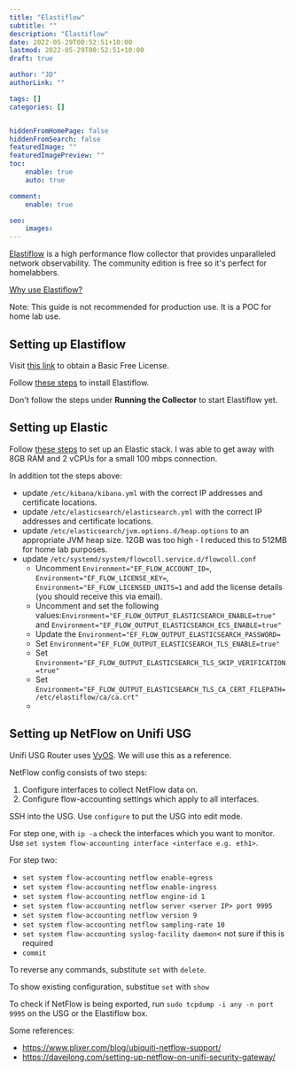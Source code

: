 ```yaml
---
title: "Elastiflow"
subtitle: ""
description: "Elastiflow"
date: 2022-05-29T00:52:51+10:00
lastmod: 2022-05-29T00:52:51+10:00
draft: true

author: "JD"
authorLink: ""

tags: []
categories: []


hiddenFromHomePage: false
hiddenFromSearch: false
featuredImage: ""
featuredImagePreview: ""
toc:
    enable: true
    auto: true

comment:
    enable: true

seo:
    images:
---
```

[Elastiflow](https://www.elastiflow.com/) is a high performance flow collector that provides unparalleled network observability. The community edition is free so it's perfect for homelabbers.

[Why use Elastiflow?](https://bidhankhatri.com.np/elk/network-traffic-analysis-using-elastiflow/)

Note: This guide is not recommended for production use. It is a POC for home lab use.

## Setting up Elastiflow

Visit [this link](https://www.elastiflow.com/basic-license) to obtain a Basic Free License.

Follow [these steps](https://docs.elastiflow.com/docs/install_linux) to install Elastiflow.

Don't follow the steps under **Running the Collector** to start Elastiflow yet.

## Setting up Elastic

Follow [these steps](https://docs.elastiflow.com/docs/elastic_install_ubuntu) to set up an Elastic stack. I was able to get away with 8GB RAM and 2 vCPUs for a small 100 mbps connection.

In addition tot the steps above:

- update `/etc/kibana/kibana.yml` with the correct IP addresses and certificate locations.
- update `/etc/elasticsearch/elasticsearch.yml` with the correct IP addresses and certificate locations.
- update `/etc/elasticsearch/jvm.options.d/heap.options` to an appropriate JVM heap size. 12GB was too high - I reduced this to 512MB for home lab purposes.
- update `/etc/systemd/system/flowcoll.service.d/flowcoll.conf`
  - Uncomment `Environment="EF_FLOW_ACCOUNT_ID=`, `Environment="EF_FLOW_LICENSE_KEY=`, `Environment="EF_FLOW_LICENSED_UNITS=1` and add the license details (you should receive this via email).
  - Uncomment and set the following values:`Environment="EF_FLOW_OUTPUT_ELASTICSEARCH_ENABLE=true"` and `Environment="EF_FLOW_OUTPUT_ELASTICSEARCH_ECS_ENABLE=true"`
  - Update the `Environment="EF_FLOW_OUTPUT_ELASTICSEARCH_PASSWORD=`
  - Set `Environment="EF_FLOW_OUTPUT_ELASTICSEARCH_TLS_ENABLE=true"`
  - Set `Environment="EF_FLOW_OUTPUT_ELASTICSEARCH_TLS_SKIP_VERIFICATION=true"`
  - Set `Environment="EF_FLOW_OUTPUT_ELASTICSEARCH_TLS_CA_CERT_FILEPATH=/etc/elastiflow/ca/ca.crt"`
  -

## Setting up NetFlow on Unifi USG

Unifi USG Router uses [VyOS](https://docs.vyos.io/en/equuleus/configuration/system/flow-accounting.html). We will use this as a reference.

NetFlow config consists of two steps:

1. Configure interfaces to collect NetFlow data on.
2. Configure flow-accounting settings which apply to all interfaces.

SSH into the USG. Use `configure` to put the USG into edit mode.

For step one, with `ip -a` check the interfaces which you want to monitor. Use `set system flow-accounting interface <interface e.g. eth1>`.

For step two:

- `set system flow-accounting netflow enable-egress`
- `set system flow-accounting netflow enable-ingress`
- `set system flow-accounting netflow engine-id 1`
- `set system flow-accounting netflow server <server IP> port 9995`
- `set system flow-accounting netflow version 9`
- `set system flow-accounting netflow sampling-rate 10`
- `set system flow-accounting syslog-facility daemon`< not sure if this is required
- `commit`

To reverse any commands, substitute `set` with `delete`.

To show existing configuration, substitue `set` with `show`

To check if NetFlow is being exported, run `sudo tcpdump -i any -n port 9995` on the USG or the Elastiflow box.

Some references:

- https://www.plixer.com/blog/ubiquiti-netflow-support/
- https://davejlong.com/setting-up-netflow-on-unifi-security-gateway/
